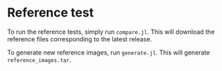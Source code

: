 # Reference test

To run the reference tests, simply run `compare.jl`. This will download the reference files corresponding to the latest release.

To generate new reference images, run `generate.jl`. This will generate `reference_images.tar`.
